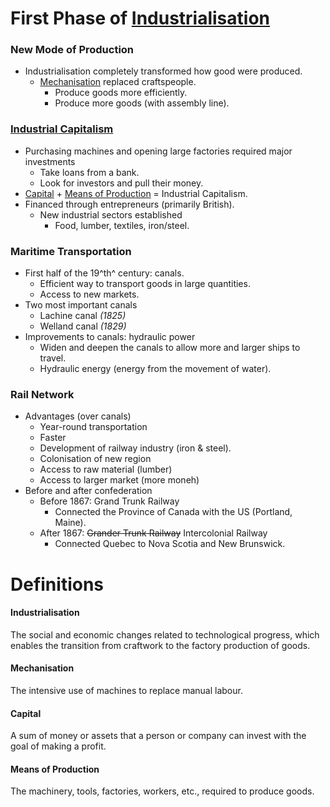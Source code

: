 # First Phase of [Industrialisation](#industrialisation)

### New Mode of Production

* Industrialisation completely transformed how good were produced.
  * [Mechanisation](#mechanisation) replaced craftspeople.
    * Produce goods more efficiently.
    * Produce more goods (with assembly line).

### [Industrial Capitalism](#industrial-capitalism)

* Purchasing machines and opening large factories required major investments
  * Take loans from a bank.
  * Look for investors and pull their money.
* [Capital](#capital) + [Means of Production](#means-of-production) = Industrial Capitalism.
* Financed through entrepreneurs (primarily British).
  * New industrial sectors established
    * Food, lumber, textiles, iron/steel.

### Maritime Transportation

* First half of the 19^th^ century: canals.
  * Efficient way to transport goods in large quantities.
  * Access to new markets.
* Two most important canals
  * Lachine canal *(1825)*
  * Welland canal *(1829)*
* Improvements to canals: hydraulic power
  * Widen and deepen the canals to allow more and larger ships to travel.
  * Hydraulic energy (energy from the movement of water).

### Rail Network

* Advantages (over canals)
  * Year-round transportation
  * Faster
  * Development of railway industry (iron & steel).
  * Colonisation of new region
  * Access to raw material (lumber)
  * Access to larger market (more moneh)
* Before and after confederation
  * Before 1867: Grand Trunk Railway
    * Connected the Province of Canada with the US (Portland, Maine).
  * After 1867: ~~Grander Trunk Railway~~ Intercolonial Railway
    * Connected Quebec to Nova Scotia and New Brunswick. 

# Definitions

#### Industrialisation

The social and economic changes related to technological progress, which enables the transition from craftwork to the factory production of goods.

#### Mechanisation

The intensive use of machines to replace manual labour.

#### Capital

A sum of money or assets that a person or company can invest with the goal of making a profit.

#### Means of Production

The machinery, tools, factories, workers, etc., required to produce goods.


